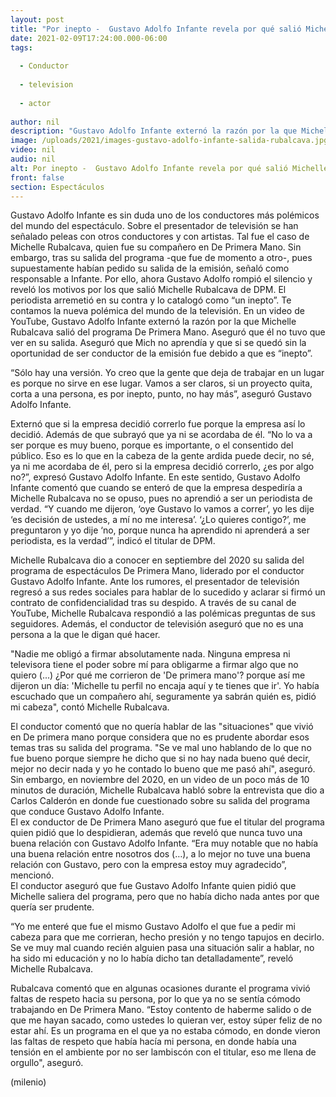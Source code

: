 ```yaml
---
layout: post
title: "Por inepto -  Gustavo Adolfo Infante revela por qué salió Michelle Rubalcava de 'DPM'"
date: 2021-02-09T17:24:00.000-06:00
tags:
  
  - Conductor
  
  - television
  
  - actor
  
author: nil
description: "Gustavo Adolfo Infante externó la razón por la que Michelle Rubalcava salió del programa De Primera Mano. Aseguró que él no tuvo que ver en su salida. Aseguró que el presentador no aprendía y que si se quedó sin la oportunidad de ser conductor de la."
image: /uploads/2021/images-gustavo-adolfo-infante-salida-rubalcava.jpg
video: nil
audio: nil
alt: Por inepto -  Gustavo Adolfo Infante revela por qué salió Michelle Rubalcava de 'DPM'
front: false
section: Espectáculos
---
```


Gustavo Adolfo Infante es sin duda uno de los conductores más polémicos del mundo del espectáculo. Sobre el presentador de televisión se han señalado peleas con otros conductores y con artistas. Tal fue el caso de Michelle Rubalcava, quien fue su compañero en De Primera Mano. Sin embargo, tras su salida del programa -que fue de momento a otro-, pues supuestamente habían pedido su salida de la emisión, señaló como responsable a Infante. Por ello, ahora Gustavo Adolfo rompió el silencio y reveló los motivos por los que salió Michelle Rubalcava de DPM. El periodista arremetió en su contra y lo catalogó como “un inepto”. Te contamos la nueva polémica del mundo de la televisión. 
En un video de YouTube, Gustavo Adolfo Infante externó la razón por la que Michelle Rubalcava salió del programa De Primera Mano. Aseguró que él no tuvo que ver en su salida. Aseguró que Mich no aprendía y que si se quedó sin la oportunidad de ser conductor de la emisión fue debido a que es “inepto”. 

“Sólo hay una versión. Yo creo que la gente que deja de trabajar en un lugar es porque no sirve en ese lugar. Vamos a ser claros, si un proyecto quita, corta a una persona, es por inepto, punto, no hay más”, aseguró Gustavo Adolfo Infante. 

Externó que si la empresa decidió correrlo fue porque la empresa así lo decidió. Además de que subrayó que ya ni se acordaba de él. “No lo va a ser porque es muy bueno, porque es importante, o el consentido del público. Eso es lo que en la cabeza de la gente ardida puede decir, no sé, ya ni me acordaba de él, pero si la empresa decidió correrlo, ¿es por algo no?”, expresó Gustavo Adolfo Infante. En este sentido, Gustavo Adolfo Infante comentó que cuando se enteró de que la empresa despediría a Michelle Rubalcava no se opuso, pues no aprendió a ser un periodista de verdad.
“Y cuando me dijeron, ‘oye Gustavo lo vamos a correr’, yo les dije ‘es decisión de ustedes, a mí no me interesa’. ‘¿Lo quieres contigo?’, me preguntaron y yo dije ‘no, porque nunca ha aprendido ni aprenderá a ser periodista, es la verdad’”, indicó el titular de DPM. 

Michelle Rubalcava dio a conocer en septiembre del 2020 su salida del programa de espectáculos De Primera Mano, liderado por el conductor Gustavo Adolfo Infante. Ante los rumores, el presentador de televisión regresó a sus redes sociales para hablar de lo sucedido y aclarar si firmó un contrato de confidencialidad tras su despido.   A través de su canal de YouTube, Michelle Rubalcava respondió a las polémicas preguntas de sus seguidores. Además, el conductor de televisión aseguró que no es una persona a la que le digan qué hacer.  

"Nadie me obligó a firmar absolutamente nada. Ninguna empresa ni televisora tiene el poder sobre mí para obligarme a firmar algo que no quiero (...) ¿Por qué me corrieron de 'De primera mano'? porque así me dijeron un día: 'Michelle tu perfil no encaja aquí y te tienes que ir'. Yo había escuchado que un compañero ahí, seguramente ya sabrán quién es, pidió mi cabeza", contó Michelle Rubalcava.  

El conductor comentó que no quería hablar de las "situaciones" que vivió en De primera mano porque considera que no es prudente abordar esos temas tras su salida del programa. 
"Se ve mal uno hablando de lo que no fue bueno porque siempre he dicho que si no hay nada bueno qué decir, mejor no decir nada y yo he contado lo bueno que me pasó ahí", aseguró.  
Sin embargo, en noviembre del 2020, en un video de un poco más de 10 minutos de duración, Michelle Rubalcava habló sobre la entrevista que dio a Carlos Calderón en donde fue cuestionado sobre su salida del programa que conduce Gustavo Adolfo Infante.  
El ex conductor de De Primera Mano aseguró que fue el titular del programa quien pidió que lo despidieran, además que reveló que nunca tuvo una buena relación con Gustavo Adolfo Infante. 
“Era muy notable que no había una buena relación entre nosotros dos (…), a lo mejor no tuve una buena relación con Gustavo, pero con la empresa estoy muy agradecido”, mencionó.  
El conductor aseguró que fue Gustavo Adolfo Infante quien pidió que Michelle saliera del programa, pero que no había dicho nada antes por que quería ser prudente. 

“Yo me enteré que fue el mismo Gustavo Adolfo el que fue a pedir mi cabeza para que me corrieran, hecho presión y no tengo tapujos en decirlo. Se ve muy mal cuando recién alguien pasa una situación salir a hablar, no ha sido mi educación y no lo había dicho tan detalladamente”, reveló Michelle Rubalcava.  

Rubalcava comentó que en algunas ocasiones durante el programa vivió faltas de respeto hacia su persona, por lo que ya no se sentía cómodo trabajando en De Primera Mano. 
 “Estoy contento de haberme salido o de que me hayan sacado, como ustedes lo quieran ver, estoy súper feliz de no estar ahí. Es un programa en el que ya no estaba cómodo, en donde vieron las faltas de respeto que había hacía mi persona, en donde había una tensión en el ambiente por no ser lambiscón con el titular, eso me llena de orgullo", aseguró.  

(milenio)
